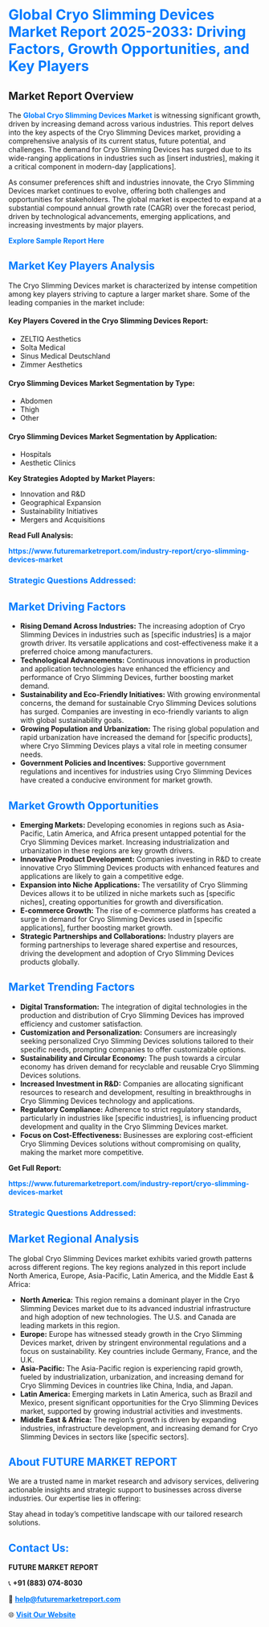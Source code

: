 <h1 style="color: #007BFF;">Global Cryo Slimming Devices Market Report 2025-2033: Driving Factors, Growth Opportunities, and Key Players</h1>

<section id="overview">
<h2>Market Report Overview</h2>
<p>The <a href="https://www.futuremarketreport.com/industry-report/cryo-slimming-devices-market" style="color: #007BFF; text-decoration: none;"><strong>Global Cryo Slimming Devices Market</strong></a> is witnessing significant growth, driven by increasing demand across various industries. This report delves into the key aspects of the Cryo Slimming Devices market, providing a comprehensive analysis of its current status, future potential, and challenges. The demand for Cryo Slimming Devices has surged due to its wide-ranging applications in industries such as [insert industries], making it a critical component in modern-day [applications].</p>
<p>As consumer preferences shift and industries innovate, the Cryo Slimming Devices market continues to evolve, offering both challenges and opportunities for stakeholders. The global market is expected to expand at a substantial compound annual growth rate (CAGR) over the forecast period, driven by technological advancements, emerging applications, and increasing investments by major players.</p>
</section>

<section id="overview">
<p><a href="https://www.futuremarketreport.com/request-sample/reportId=79147" style="color: #007BFF; text-decoration: none;"><strong>Explore Sample Report Here</strong></a></p>
</section>

<section id="key-players">
<h2 style="color: #007BFF;">Market Key Players Analysis</h2>
<p>The Cryo Slimming Devices market is characterized by intense competition among key players striving to capture a larger market share. Some of the leading companies in the market include:</p>
<h4>Key Players Covered in the Cryo Slimming Devices Report:</h4>
<ul><li>ZELTIQ Aesthetics</li><li>Solta Medical</li><li>Sinus Medical Deutschland</li><li>Zimmer Aesthetics</li></ul>
<h4>Cryo Slimming Devices Market Segmentation by Type:</h4>
<ul><li>Abdomen</li><li>Thigh</li><li>Other</li></ul>

<h4>Cryo Slimming Devices Market Segmentation by Application:</h4>
<ul><li>Hospitals</li><li>Aesthetic Clinics</li></ul>
<p><strong>Key Strategies Adopted by Market Players:</strong></p>
<ul>
<li>Innovation and R&D</li>
<li>Geographical Expansion</li>
<li>Sustainability Initiatives</li>
<li>Mergers and Acquisitions</li>
</ul>
</section>

<section>
<p><strong>Read Full Analysis: </strong></p><a href="https://www.futuremarketreport.com/industry-report/cryo-slimming-devices-market" style="color: #007BFF; text-decoration: none;"><strong>https://www.futuremarketreport.com/industry-report/cryo-slimming-devices-market</strong></a>
<h3 style="color: #007BFF;">Strategic Questions Addressed:</h3>
</section>

<section id="driving-factors">
<h2 style="color: #007BFF;">Market Driving Factors</h2>
<ul>
<li><strong>Rising Demand Across Industries:</strong> The increasing adoption of Cryo Slimming Devices in industries such as [specific industries] is a major growth driver. Its versatile applications and cost-effectiveness make it a preferred choice among manufacturers.</li>
<li><strong>Technological Advancements:</strong> Continuous innovations in production and application technologies have enhanced the efficiency and performance of Cryo Slimming Devices, further boosting market demand.</li>
<li><strong>Sustainability and Eco-Friendly Initiatives:</strong> With growing environmental concerns, the demand for sustainable Cryo Slimming Devices solutions has surged. Companies are investing in eco-friendly variants to align with global sustainability goals.</li>
<li><strong>Growing Population and Urbanization:</strong> The rising global population and rapid urbanization have increased the demand for [specific products], where Cryo Slimming Devices plays a vital role in meeting consumer needs.</li>
<li><strong>Government Policies and Incentives:</strong> Supportive government regulations and incentives for industries using Cryo Slimming Devices have created a conducive environment for market growth.</li>
</ul>
</section>

<section id="growth-opportunities">
<h2 style="color: #007BFF;">Market Growth Opportunities</h2>
<ul>
<li><strong>Emerging Markets:</strong> Developing economies in regions such as Asia-Pacific, Latin America, and Africa present untapped potential for the Cryo Slimming Devices market. Increasing industrialization and urbanization in these regions are key growth drivers.</li>
<li><strong>Innovative Product Development:</strong> Companies investing in R&D to create innovative Cryo Slimming Devices products with enhanced features and applications are likely to gain a competitive edge.</li>
<li><strong>Expansion into Niche Applications:</strong> The versatility of Cryo Slimming Devices allows it to be utilized in niche markets such as [specific niches], creating opportunities for growth and diversification.</li>
<li><strong>E-commerce Growth:</strong> The rise of e-commerce platforms has created a surge in demand for Cryo Slimming Devices used in [specific applications], further boosting market growth.</li>
<li><strong>Strategic Partnerships and Collaborations:</strong> Industry players are forming partnerships to leverage shared expertise and resources, driving the development and adoption of Cryo Slimming Devices products globally.</li>
</ul>
</section>

<section id="trending-factors">
<h2 style="color: #007BFF;">Market Trending Factors</h2>
<ul>
<li><strong>Digital Transformation:</strong> The integration of digital technologies in the production and distribution of Cryo Slimming Devices has improved efficiency and customer satisfaction.</li>
<li><strong>Customization and Personalization:</strong> Consumers are increasingly seeking personalized Cryo Slimming Devices solutions tailored to their specific needs, prompting companies to offer customizable options.</li>
<li><strong>Sustainability and Circular Economy:</strong> The push towards a circular economy has driven demand for recyclable and reusable Cryo Slimming Devices solutions.</li>
<li><strong>Increased Investment in R&D:</strong> Companies are allocating significant resources to research and development, resulting in breakthroughs in Cryo Slimming Devices technology and applications.</li>
<li><strong>Regulatory Compliance:</strong> Adherence to strict regulatory standards, particularly in industries like [specific industries], is influencing product development and quality in the Cryo Slimming Devices market.</li>
<li><strong>Focus on Cost-Effectiveness:</strong> Businesses are exploring cost-efficient Cryo Slimming Devices solutions without compromising on quality, making the market more competitive.</li>
</ul>
</section>

<section>
<p><strong>Get Full Report: </strong></p><a href="https://www.futuremarketreport.com/industry-report/cryo-slimming-devices-market" style="color: #007BFF; text-decoration: none;"><strong>https://www.futuremarketreport.com/industry-report/cryo-slimming-devices-market</strong></a>
<h3 style="color: #007BFF;">Strategic Questions Addressed:</h3>
</section>


<section id="regional-analysis">
<h2 style="color: #007BFF;">Market Regional Analysis</h2>
<p>The global Cryo Slimming Devices market exhibits varied growth patterns across different regions. The key regions analyzed in this report include North America, Europe, Asia-Pacific, Latin America, and the Middle East & Africa:</p>
<ul>
<li><strong>North America:</strong> This region remains a dominant player in the Cryo Slimming Devices market due to its advanced industrial infrastructure and high adoption of new technologies. The U.S. and Canada are leading markets in this region.</li>
<li><strong>Europe:</strong> Europe has witnessed steady growth in the Cryo Slimming Devices market, driven by stringent environmental regulations and a focus on sustainability. Key countries include Germany, France, and the U.K.</li>
<li><strong>Asia-Pacific:</strong> The Asia-Pacific region is experiencing rapid growth, fueled by industrialization, urbanization, and increasing demand for Cryo Slimming Devices in countries like China, India, and Japan.</li>
<li><strong>Latin America:</strong> Emerging markets in Latin America, such as Brazil and Mexico, present significant opportunities for the Cryo Slimming Devices market, supported by growing industrial activities and investments.</li>
<li><strong>Middle East & Africa:</strong> The region’s growth is driven by expanding industries, infrastructure development, and increasing demand for Cryo Slimming Devices in sectors like [specific sectors].</li>
</ul>
</section>

<footer>
<h2 style="color: #007BFF;">About FUTURE MARKET REPORT</h2>
<p>We are a trusted name in market research and advisory services, delivering actionable insights and strategic support to businesses across diverse industries. Our expertise lies in offering:</p>

<p>Stay ahead in today’s competitive landscape with our tailored research solutions.</p>

<h2 style="color: #007BFF;">Contact Us:</h2>
<p><strong>FUTURE MARKET REPORT</strong></p>
<p>📞 <strong>+91 (883) 074-8030</strong></p>
<p>📧 <strong><a href="mailto:help@futuremarketreport.com" style="color: #007BFF;">help@futuremarketreport.com</a></strong></p>
<p>🌐 <strong><a href="https://www.futuremarketreport.com/" style="color: #007BFF;">Visit Our Website</a></strong></p>
</footer>